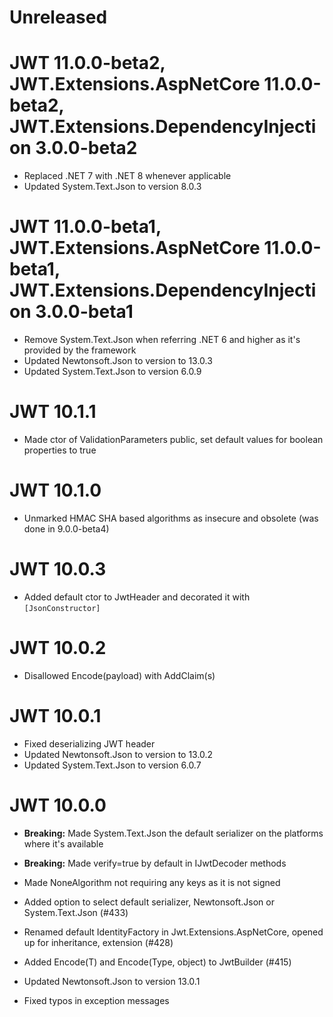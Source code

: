 # Unreleased

# JWT 11.0.0-beta2, JWT.Extensions.AspNetCore 11.0.0-beta2, JWT.Extensions.DependencyInjection 3.0.0-beta2

- Replaced .NET 7 with .NET 8 whenever applicable
- Updated System.Text.Json to version 8.0.3

# JWT 11.0.0-beta1, JWT.Extensions.AspNetCore 11.0.0-beta1, JWT.Extensions.DependencyInjection 3.0.0-beta1

- Remove System.Text.Json when referring .NET 6 and higher as it's provided by the framework
- Updated Newtonsoft.Json to version to 13.0.3
- Updated System.Text.Json to version 6.0.9

# JWT 10.1.1

- Made ctor of ValidationParameters public, set default values for boolean properties to true

# JWT 10.1.0

- Unmarked HMAC SHA based algorithms as insecure and obsolete (was done in 9.0.0-beta4)

# JWT 10.0.3

- Added default ctor to JwtHeader and decorated it with `[JsonConstructor]`

# JWT 10.0.2

- Disallowed Encode(payload) with AddClaim(s)

# JWT 10.0.1

- Fixed deserializing JWT header
- Updated Newtonsoft.Json to version to 13.0.2
- Updated System.Text.Json to version 6.0.7

# JWT 10.0.0

- **Breaking:** Made System.Text.Json the default serializer on the platforms where it's available
- **Breaking:** Made verify=true by default in IJwtDecoder methods

- Made NoneAlgorithm not requiring any keys as it is not signed
- Added option to select default serializer, Newtonsoft.Json or System.Text.Json (#433)
- Renamed default IdentityFactory in Jwt.Extensions.AspNetCore, opened up for inheritance, extension (#428)
- Added Encode(T) and Encode(Type, object) to JwtBuilder (#415)
- Updated Newtonsoft.Json to version 13.0.1
- Fixed typos in exception messages
